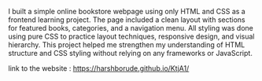 I built a simple online bookstore webpage using only HTML and CSS as a frontend learning project. The page included a clean layout with sections for featured books, categories, and a navigation menu. All styling was done using pure CSS to practice layout techniques, responsive design, and visual hierarchy. This project helped me strengthen my understanding of HTML structure and CSS styling without relying on any frameworks or JavaScript.


link to the website : https://harshborude.github.io/KtjA1/
